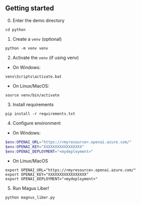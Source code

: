 ## Getting started

0. Enter the demo directory
```shell
cd python
```

1. Create a `venv` (optional)
```shell
python -m venv venv
```

2. Activate the `venv` (if using venv)

- On Windows:
```batch
venv\Scripts\activate.bat
```

- On Linux/MacOS:
```shell
source venv/bin/activate
```

3. Install requirements
```shell
pip install -r requirements.txt
```

4. Configure environment
- On Windows:
```PowerShell
$env:OPENAI_URL="https://<myresource>.openai.azure.com/"
$env:OPENAI_KEY="XXXXXXXXXXXXXXXXX"
$env:OPENAI_DEPLOYMENT="<mydeployment>"
```

- On Linux/MacOS
```shell
export OPENAI_URL="https://<myresource>.openai.azure.com/"
export OPENAI_KEY="XXXXXXXXXXXXXXXXX"
export OPENAI_DEPLOYMENT="<mydeployment>"
```

5. Run Magus Liber!
```shell
python magnus_liber.py
```